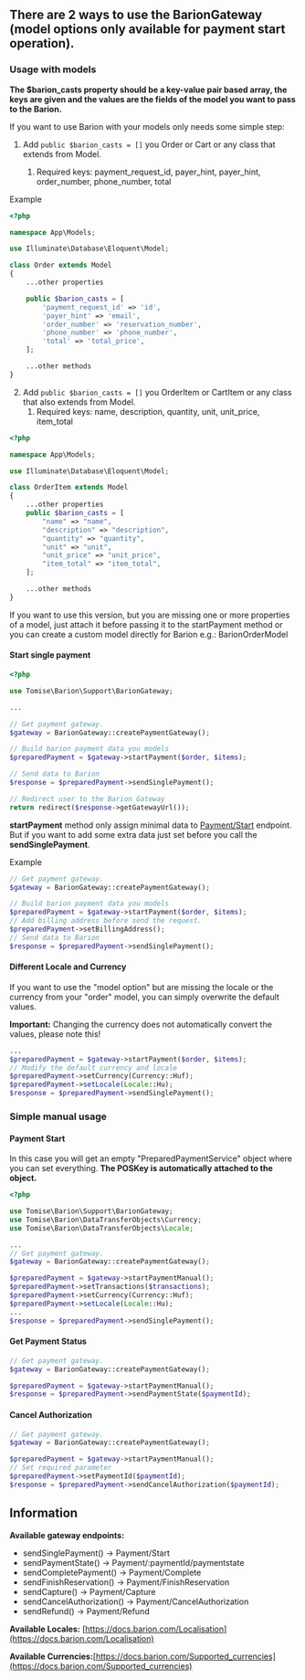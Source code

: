 ## There are 2 ways to use the BarionGateway (model options only available for payment start operation).

### **Usage with models**

**The $barion_casts property should be a key-value pair based array, the keys are given and the values are the fields of the model you want to pass to the Barion.**

If you want to use Barion with your models only needs some simple step:

1. Add `public $barion_casts = []` you Order or Cart or any class that extends from Model.

   1. Required keys: payment_request_id, payer_hint, payer_hint, order_number, phone_number, total

Example

```php
<?php

namespace App\Models;

use Illuminate\Database\Eloquent\Model;

class Order extends Model
{
    ...other properties

    public $barion_casts = [
		'payment_request_id' => 'id',
		'payer_hint' => 'email',
		'order_number' => 'reservation_number',
		'phone_number' => 'phone_number',
		'total' => 'total_price',
	];

    ...other methods
}
```

2. Add `public $barion_casts = []` you OrderItem or CartItem or any class that also extends from Model.
   1. Required keys: name, description, quantity, unit, unit_price, item_total

```php
<?php

namespace App\Models;

use Illuminate\Database\Eloquent\Model;

class OrderItem extends Model
{
    ...other properties
    public $barion_casts = [
		"name" => "name",
		"description" => "description",
		"quantity" => "quantity",
		"unit" => "unit",
		"unit_price" => "unit_price",
		"item_total" => "item_total",
	];

    ...other methods
}
```

If you want to use this version, but you are missing one or more properties of a model, just attach it before passing it to the startPayment method or you can create a custom model directly for Barion e.g.: BarionOrderModel

#### Start single payment

```php
<?php

use Tomise\Barion\Support\BarionGateway;

...

// Get payment gateway.
$gateway = BarionGateway::createPaymentGateway();

// Build barion payment data you models
$preparedPayment = $gateway->startPayment($order, $items);

// Send data to Barion
$response = $preparedPayment->sendSinglePayment();

// Redirect user to the Barion Gateway
return redirect($response->getGatewayUrl());
```

**startPayment** method only assign minimal data to [Payment/Start](https://docs.barion.com/Payment-Start-v2) endpoint. But if you want to add some extra data just set before you call the **sendSinglePayment**.

Example

```php
// Get payment gateway.
$gateway = BarionGateway::createPaymentGateway();

// Build barion payment data you models
$preparedPayment = $gateway->startPayment($order, $items);
// Add billing address before send the request.
$preparedPayment->setBillingAddress();
// Send data to Barion
$response = $preparedPayment->sendSinglePayment();
```

#### Different Locale and Currency

If you want to use the "model option" but are missing the locale or the currency from your "order" model, you can simply overwrite the default values.

**Important:** Changing the currency does not automatically convert the values, please note this!

```php
...
$preparedPayment = $gateway->startPayment($order, $items);
// Modify the default currency and locale
$preparedPayment->setCurrency(Currency::Huf);
$preparedPayment->setLocale(Locale::Hu);
$response = $preparedPayment->sendSinglePayment();
```

### **Simple manual usage**

#### Payment Start

In this case you will get an empty "PreparedPaymentService" object where you can set everything. **The POSKey is automatically attached to the object.**

```php
<?php

use Tomise\Barion\Support\BarionGateway;
use Tomise\Barion\DataTransferObjects\Currency;
use Tomise\Barion\DataTransferObjects\Locale;

...
// Get payment gateway.
$gateway = BarionGateway::createPaymentGateway();

$preparedPayment = $gateway->startPaymentManual();
$preparedPayment->setTransactions($transactions);
$preparedPayment->setCurrency(Currency::Huf);
$preparedPayment->setLocale(Locale::Hu);
...
$response = $preparedPayment->sendSinglePayment();
```

#### Get Payment Status

```php
// Get payment gateway.
$gateway = BarionGateway::createPaymentGateway();

$preparedPayment = $gateway->startPaymentManual();
$response = $preparedPayment->sendPaymentState($paymentId);
```

#### Cancel Authorization

```php
// Get payment gateway.
$gateway = BarionGateway::createPaymentGateway();

$preparedPayment = $gateway->startPaymentManual();
// Set required parameter
$preparedPayment->setPaymentId($paymentId);
$response = $preparedPayment->sendCancelAuthorization($paymentId);
```

## Information

**Available gateway endpoints:**

- sendSinglePayment() -> Payment/Start
- sendPaymentState() -> Payment/:paymentId/paymentstate
- sendCompletePayment() -> Payment/Complete
- sendFinishReservation() -> Payment/FinishReservation
- sendCapture() -> Payment/Capture
- sendCancelAuthorization() -> Payment/CancelAuthorization
- sendRefund() -> Payment/Refund

**Available Locales:** [https://docs.barion.com/Localisation](https://docs.barion.com/Localisation)

**Available Currencies:**[https://docs.barion.com/Supported_currencies](https://docs.barion.com/Supported_currencies)
